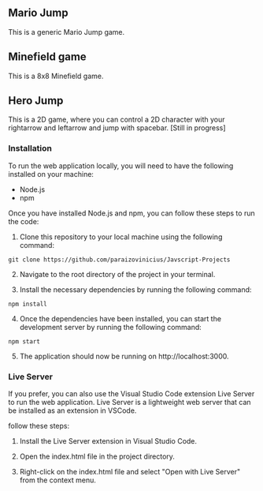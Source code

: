## Mario Jump
This is a generic Mario Jump game.

## Minefield game
This is a 8x8 Minefield game.

## Hero Jump
This is a 2D game, where you can control a 2D character with your rightarrow and leftarrow and jump with spacebar. [Still in progress]


### Installation
To run the web application locally, you will need to have the following installed on your machine:

- Node.js
- npm

Once you have installed Node.js and npm, you can follow these steps to run the code:

1. Clone this repository to your local machine using the following command:

```git clone https://github.com/paraizovinicius/Javscript-Projects```

2. Navigate to the root directory of the project in your terminal.

3. Install the necessary dependencies by running the following command:

```npm install```

4. Once the dependencies have been installed, you can start the development server by running the following command:

```npm start```

5. The application should now be running on http://localhost:3000.


### Live Server
If you prefer, you can also use the Visual Studio Code extension Live Server to run the web application. Live Server is a lightweight web server that can be installed as an extension in VSCode.

follow these steps:

1. Install the Live Server extension in Visual Studio Code.

2. Open the index.html file in the project directory.

3. Right-click on the index.html file and select "Open with Live Server" from the context menu.

